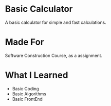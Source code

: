 # Basic Calculator

A basic calculator for simple and fast calculations.

# Made For

Software Construction Course, as a assignment.

# What I Learned

 * Basic Coding 
 * Basic Algorithms
 * Basic FrontEnd
